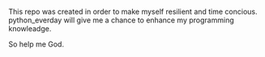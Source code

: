 This repo was created in order to make myself resilient and time concious.
python_everday will give me a chance to enhance my programming knowleadge.






So help me God.
